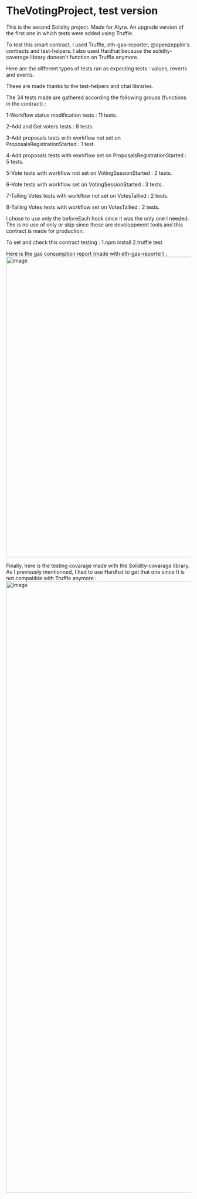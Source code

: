# TheVotingProject, test version
This is the second Solidity project. Made for Alyra. An upgrade version of the first one in which tests were added using Truffle.

To test this smart contract, I used Truffle, eth-gas-reporter, @openzepplin's contracts and test-helpers. I also used Hardhat because the solidity-coverage library donesn't function on Truffle anymore.

Here are the different types of tests ran as expecting tests : values, reverts and events.

These are made thanks to the test-helpers and chai libraries.

The 34 tests made are gathered according the following groups (functions in the contract) :

  1-Workflow status modification tests : 11 tests.
  
  2-Add and Get voters tests : 8 tests.
  
  3-Add proposals tests with workflow not set on ProposalsRegistrationStarted : 1 test.
  
  4-Add proposals tests with workflow set on ProposalsRegistrationStarted : 5 tests.
  
  5-Vote tests with workflow not set on VotingSessionStarted : 2 tests.
  
  6-Vote tests with workflow set on VotingSessionStarted : 3 tests.
  
  7-Talling Votes tests with workflow not set on VotesTallied : 2 tests.
  
  8-Talling Votes tests with workflow set on VotesTallied : 2 tests.
  
  
 I chose to use only the beforeEach hook since it was the only one I needed. The is no use of only or skip since these are developpment tools and this contract is made for production.
 
To set and check this contract testing :
1.npm install
2.truffle test
 
 Here is the gas consumption report (made with eth-gas-reporter) :
<img width="820" alt="image" src="https://user-images.githubusercontent.com/42751827/199092314-e2109e61-5077-4d91-b98b-00f763b8154c.png">

Finally, here is the testing covarage made with the Solidity-covarage library. As I previously mentionned, I had to use Hardhat to get that one since It is not compatible with Truffle anymore :
<img width="1668" alt="image" src="https://user-images.githubusercontent.com/42751827/199091910-191a064b-0e5d-45d0-bd3b-52e72b5c9a0d.png">
